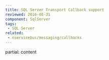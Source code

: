 ```yaml
---
title: SQL Server Transport Callback support
reviewed: 2016-08-31
component: SqlServer
tags:
 - SQL Server
related:
 - nservicebus/messaging/callbacks
---
```


partial: content